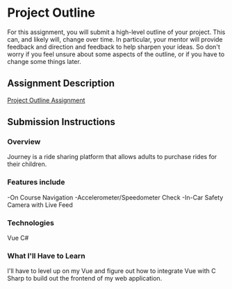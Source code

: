 # Project Outline
For this assignment, you will submit a high-level outline of your project. This can, and likely will, change over time. In particular, your mentor will provide feedback and direction and feedback to help sharpen your ideas. So don't worry if you feel unsure about some aspects of the outline, or if you have to change some things later.

## Assignment Description
[Project Outline Assignment](https://education.launchcode.org/liftoff/assignments/project-outline/)

## Submission Instructions

### Overview
Journey is a ride sharing platform that allows adults to purchase rides for their children. 

### Features include
-On Course Navigation
-Accelerometer/Speedometer Check
-In-Car Safety Camera with Live Feed

### Technologies
Vue
C#

### What I'll Have to Learn
I'll have to level up on my Vue and figure out how to  integrate Vue with C Sharp to build out the frontend of my web application.
